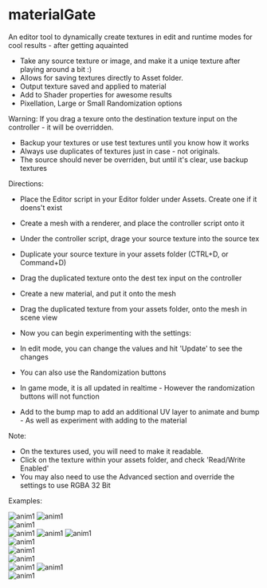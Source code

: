# materialGate


An editor tool to dynamically create textures in edit and runtime modes for cool results - after getting aquainted

- Take any source texture or image, and make it a uniqe texture after playing around a bit :)
- Allows for saving textures directly to Asset folder.
- Output texture saved and applied to material
- Add to Shader properties for awesome results
- Pixellation, Large or Small Randomization options

Warning: If you drag a texure onto the destination texture input on the controller - it will be overridden.
 - Backup your textures or use test textures until you know how it works
 - Always use duplicates of textures just in case - not originals.
 - The source should never be overriden, but until it's clear, use backup textures

Directions:

 - Place the Editor script in your Editor folder under Assets. Create one if it doens't exist
 - Create a mesh with a renderer, and place the controller script onto it
 - Under the controller script, drage your source texture into the source tex
 - Duplicate your source texture in your assets folder (CTRL+D, or Command+D)
 - Drag the duplicated texture onto the dest tex input on the controller
 - Create a new material, and put it onto the mesh
 - Drag the duplicated texture from your assets folder, onto the mesh in scene view
 
 - Now you can begin experimenting with the settings:
 - In edit mode, you can change the values and hit 'Update' to see the changes
 - You can also use the Randomization buttons
 - In game mode, it is all updated in realtime - However the randomization buttons will not function
 - Add to the bump map to add an additional UV layer to animate and bump - As well as experiment with adding to the material
 
Note:
 - On the textures used, you will need to make it readable.
 - Click on the texture within your assets folder, and check 'Read/Write Enabled'
 - You may also need to use the Advanced section and override the settings to use RGBA 32 Bit
 

Examples:

![anim1](https://github.com/eagleEggs/materialGate/blob/master/screenShots/console1.png?raw=true)
![anim1](https://github.com/eagleEggs/materialGate/blob/master/screenShots/tower.png?raw=true)<br>
![anim1](https://github.com/eagleEggs/materialGate/blob/master/screenShots/example2.png?raw=true)<br>
![anim1](https://github.com/eagleEggs/materialGate/blob/master/screenShots/1.png?raw=true)
![anim1](https://github.com/eagleEggs/materialGate/blob/master/screenShots/2.png?raw=true)
![anim1](https://github.com/eagleEggs/materialGate/blob/master/screenShots/3.png?raw=true)<br>
![anim1](https://github.com/eagleEggs/materialGate/blob/master/screenShots/4.png?raw=true)<br>
![anim1](https://github.com/eagleEggs/materialGate/blob/master/screenShots/5.png?raw=true)<br>
![anim1](https://github.com/eagleEggs/materialGate/blob/master/screenShots/example1.png?raw=true)<br>
![anim1](https://github.com/eagleEggs/materialGate/blob/master/screenShots/example4.gif?raw=true)
![anim1](https://github.com/eagleEggs/materialGate/blob/master/screenShots/steelTower1.png?raw=true)<br>
![anim1](https://github.com/eagleEggs/materialGate/blob/master/screenShots/waterWorld2.gif?raw=true)<br>



